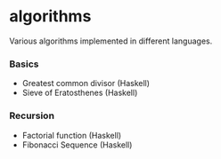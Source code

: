 algorithms
==========

Various algorithms implemented in different languages.

### Basics
* Greatest common divisor (Haskell)
* Sieve of Eratosthenes (Haskell)

### Recursion
* Factorial function (Haskell)
* Fibonacci Sequence (Haskell)